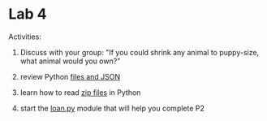 # Lab 4

Activities:

1. Discuss with your group: "If you could shrink any animal to puppy-size, what animal would you own?"

2. review Python [files and JSON](./files-json)

3. learn how to read [zip files](./files-json) in Python

4. start the [loan.py](./loans) module that will help you complete P2
